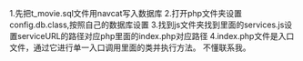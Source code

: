 1.先把t_movie.sql文件用navcat写入数据库
2.打开php文件夹设置config.db.class,按照自己的数据库设置
3.找到js文件夹找到里面的services.js设置serviceURL的路径对应php里面的index.php对应路径
4.index.php文件是入口文件，通过它进行单一入口调用里面的类并执行方法。
不懂联系我。